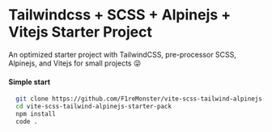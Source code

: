 
# Tailwindcss + SCSS + Alpinejs + Vitejs Starter Project

An optimized starter project with TailwindCSS, pre-processor SCSS, Alpinejs, and Vitejs for small projects  😜

#### Simple start
```bash
  git clone https://github.com/F1reMonster/vite-scss-tailwind-alpinejs-starter-pack.git
  cd vite-scss-tailwind-alpinejs-starter-pack
  npm install
  code .
```